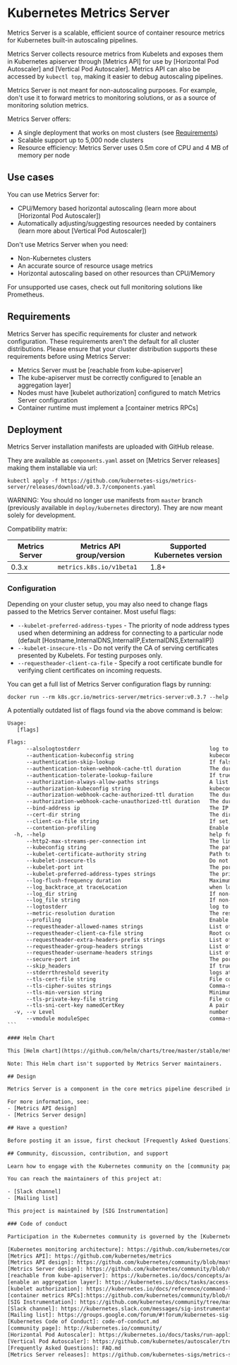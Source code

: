 # Kubernetes Metrics Server

Metrics Server is a scalable, efficient source of container resource metrics for Kubernetes
built-in autoscaling pipelines.

Metrics Server collects resource metrics from Kubelets and exposes them in Kubernetes apiserver through [Metrics API] 
for use by [Horizontal Pod Autoscaler] and [Vertical Pod Autoscaler]. Metrics API can also be accessed by `kubectl top`,
making it easier to debug autoscaling pipelines.

Metrics Server is not meant for non-autoscaling purposes. For example, don't use it to forward metrics to monitoring solutions, or as a source of monitoring solution metrics.

Metrics Server offers:
- A single deployment that works on most clusters (see [Requirements](#requirements))
- Scalable support up to 5,000 node clusters
- Resource efficiency: Metrics Server uses 0.5m core of CPU and 4 MB of memory per node

## Use cases

You can use Metrics Server for:
- CPU/Memory based horizontal autoscaling (learn more about [Horizontal Pod Autoscaler])
- Automatically adjusting/suggesting resources needed by containers (learn more about [Vertical Pod Autoscaler])

Don't use Metrics Server when you need:
- Non-Kubernetes clusters
- An accurate source of resource usage metrics
- Horizontal autoscaling based on other resources than CPU/Memory

For unsupported use cases, check out full monitoring solutions like Prometheus.

## Requirements

Metrics Server has specific requirements for cluster and network configuration. These requirements aren't the default for all cluster
distributions. Please ensure that your cluster distribution supports these requirements before using Metrics Server:
- Metrics Server must be [reachable from kube-apiserver]
- The kube-apiserver must be correctly configured to [enable an aggregation layer]
- Nodes must have [kubelet authorization] configured to match Metrics Server configuration
- Container runtime must implement a [container metrics RPCs]

## Deployment

Metrics Server installation manifests are uploaded with GitHub release.

They are available as `components.yaml` asset on [Metrics Server releases] making them installable via url:

```shell
kubectl apply -f https://github.com/kubernetes-sigs/metrics-server/releases/download/v0.3.7/components.yaml
```

WARNING: You should no longer use manifests from `master` branch (previously available in `deploy/kubernetes` directory).
They are now meant solely for development.

Compatibility matrix:

Metrics Server | Metrics API group/version | Supported Kubernetes version
---------------|---------------------------|-----------------------------
0.3.x          | `metrics.k8s.io/v1beta1`  | 1.8+

### Configuration 

Depending on your cluster setup, you may also need to change flags passed to the Metrics Server container.
Most useful flags:
- `--kubelet-preferred-address-types` - The priority of node address types used when determining an address for connecting to a particular node (default [Hostname,InternalDNS,InternalIP,ExternalDNS,ExternalIP])
- `--kubelet-insecure-tls` - Do not verify the CA of serving certificates presented by Kubelets. For testing purposes only.
- `--requestheader-client-ca-file` - Specify a root certificate bundle for verifying client certificates on incoming requests.

You can get a full list of Metrics Server configuration flags by running:

```shell
docker run --rm k8s.gcr.io/metrics-server/metrics-server:v0.3.7 --help
```

A potentially outdated list of flags found via the above command is below:

````txt
Usage:
   [flags]

Flags:
      --alsologtostderr                                         log to standard error as well as files
      --authentication-kubeconfig string                        kubeconfig file pointing at the 'core' kubernetes server with enough rights to create tokenaccessreviews.authentication.k8s.io.
      --authentication-skip-lookup                              If false, the authentication-kubeconfig will be used to lookup missing authentication configuration from the cluster.
      --authentication-token-webhook-cache-ttl duration         The duration to cache responses from the webhook token authenticator. (default 10s)
      --authentication-tolerate-lookup-failure                  If true, failures to look up missing authentication configuration from the cluster are not considered fatal. Note that this can result in authentication that treats all requests as anonymous.
      --authorization-always-allow-paths strings                A list of HTTP paths to skip during authorization, i.e. these are authorized without contacting the 'core' kubernetes server.
      --authorization-kubeconfig string                         kubeconfig file pointing at the 'core' kubernetes server with enough rights to create subjectaccessreviews.authorization.k8s.io.
      --authorization-webhook-cache-authorized-ttl duration     The duration to cache 'authorized' responses from the webhook authorizer. (default 10s)
      --authorization-webhook-cache-unauthorized-ttl duration   The duration to cache 'unauthorized' responses from the webhook authorizer. (default 10s)
      --bind-address ip                                         The IP address on which to listen for the --secure-port port. The associated interface(s) must be reachable by the rest of the cluster, and by CLI/web clients. If blank, all interfaces will be used (0.0.0.0 for all IPv4 interfaces and :: for all IPv6 interfaces). (default 0.0.0.0)
      --cert-dir string                                         The directory where the TLS certs are located. If --tls-cert-file and --tls-private-key-file are provided, this flag will be ignored. (default "apiserver.local.config/certificates")
      --client-ca-file string                                   If set, any request presenting a client certificate signed by one of the authorities in the client-ca-file is authenticated with an identity corresponding to the CommonName of the client certificate.
      --contention-profiling                                    Enable lock contention profiling, if profiling is enabled
  -h, --help                                                    help for this command
      --http2-max-streams-per-connection int                    The limit that the server gives to clients for the maximum number of streams in an HTTP/2 connection. Zero means to use golang's default.
      --kubeconfig string                                       The path to the kubeconfig used to connect to the Kubernetes API server and the Kubelets (defaults to in-cluster config)
      --kubelet-certificate-authority string                    Path to the CA to use to validate the Kubelet's serving certificates.
      --kubelet-insecure-tls                                    Do not verify CA of serving certificates presented by Kubelets.  For testing purposes only.
      --kubelet-port int                                        The port to use to connect to Kubelets. (default 10250)
      --kubelet-preferred-address-types strings                 The priority of node address types to use when determining which address to use to connect to a particular node (default [Hostname,InternalDNS,InternalIP,ExternalDNS,ExternalIP])
      --log-flush-frequency duration                            Maximum number of seconds between log flushes (default 5s)
      --log_backtrace_at traceLocation                          when logging hits line file:N, emit a stack trace (default :0)
      --log_dir string                                          If non-empty, write log files in this directory
      --log_file string                                         If non-empty, use this log file
      --logtostderr                                             log to standard error instead of files (default true)
      --metric-resolution duration                              The resolution at which metrics-server will retain metrics. (default 1m0s)
      --profiling                                               Enable profiling via web interface host:port/debug/pprof/ (default true)
      --requestheader-allowed-names strings                     List of client certificate common names to allow to provide usernames in headers specified by --requestheader-username-headers. If empty, any client certificate validated by the authorities in --requestheader-client-ca-file is allowed.
      --requestheader-client-ca-file string                     Root certificate bundle to use to verify client certificates on incoming requests before trusting usernames in headers specified by --requestheader-username-headers. WARNING: generally do not depend on authorization being already done for incoming requests.
      --requestheader-extra-headers-prefix strings              List of request header prefixes to inspect. X-Remote-Extra- is suggested. (default [x-remote-extra-])
      --requestheader-group-headers strings                     List of request headers to inspect for groups. X-Remote-Group is suggested. (default [x-remote-group])
      --requestheader-username-headers strings                  List of request headers to inspect for usernames. X-Remote-User is common. (default [x-remote-user])
      --secure-port int                                         The port on which to serve HTTPS with authentication and authorization.If 0, don't serve HTTPS at all. (default 443)
      --skip_headers                                            If true, avoid header prefixes in the log messages
      --stderrthreshold severity                                logs at or above this threshold go to stderr
      --tls-cert-file string                                    File containing the default x509 Certificate for HTTPS. (CA cert, if any, concatenated after server cert). If HTTPS serving is enabled, and --tls-cert-file and --tls-private-key-file are not provided, a self-signed certificate and key are generated for the public address and saved to the directory specified by --cert-dir.
      --tls-cipher-suites strings                               Comma-separated list of cipher suites for the server. If omitted, the default Go cipher suites will be use.  Possible values: TLS_ECDHE_ECDSA_WITH_AES_128_CBC_SHA,TLS_ECDHE_ECDSA_WITH_AES_128_CBC_SHA256,TLS_ECDHE_ECDSA_WITH_AES_128_GCM_SHA256,TLS_ECDHE_ECDSA_WITH_AES_256_CBC_SHA,TLS_ECDHE_ECDSA_WITH_AES_256_GCM_SHA384,TLS_ECDHE_ECDSA_WITH_CHACHA20_POLY1305,TLS_ECDHE_ECDSA_WITH_RC4_128_SHA,TLS_ECDHE_RSA_WITH_3DES_EDE_CBC_SHA,TLS_ECDHE_RSA_WITH_AES_128_CBC_SHA,TLS_ECDHE_RSA_WITH_AES_128_CBC_SHA256,TLS_ECDHE_RSA_WITH_AES_128_GCM_SHA256,TLS_ECDHE_RSA_WITH_AES_256_CBC_SHA,TLS_ECDHE_RSA_WITH_AES_256_GCM_SHA384,TLS_ECDHE_RSA_WITH_CHACHA20_POLY1305,TLS_ECDHE_RSA_WITH_RC4_128_SHA,TLS_RSA_WITH_3DES_EDE_CBC_SHA,TLS_RSA_WITH_AES_128_CBC_SHA,TLS_RSA_WITH_AES_128_CBC_SHA256,TLS_RSA_WITH_AES_128_GCM_SHA256,TLS_RSA_WITH_AES_256_CBC_SHA,TLS_RSA_WITH_AES_256_GCM_SHA384,TLS_RSA_WITH_RC4_128_SHA
      --tls-min-version string                                  Minimum TLS version supported. Possible values: VersionTLS10, VersionTLS11, VersionTLS12
      --tls-private-key-file string                             File containing the default x509 private key matching --tls-cert-file.
      --tls-sni-cert-key namedCertKey                           A pair of x509 certificate and private key file paths, optionally suffixed with a list of domain patterns which are fully qualified domain names, possibly with prefixed wildcard segments. If no domain patterns are provided, the names of the certificate are extracted. Non-wildcard matches trump over wildcard matches, explicit domain patterns trump over extracted names. For multiple key/certificate pairs, use the --tls-sni-cert-key multiple times. Examples: "example.crt,example.key" or "foo.crt,foo.key:*.foo.com,foo.com". (default [])
  -v, --v Level                                                 number for the log level verbosity
      --vmodule moduleSpec                                      comma-separated list of pattern=N settings for file-filtered logging
```

#### Helm Chart

This [Helm chart](https://github.com/helm/charts/tree/master/stable/metrics-server) can deploy the metric-server service in your cluster.

Note: This Helm chart isn't supported by Metrics Server maintainers.

## Design

Metrics Server is a component in the core metrics pipeline described in [Kubernetes monitoring architecture].

For more information, see:
- [Metrics API design]
- [Metrics Server design]

## Have a question?

Before posting it an issue, first checkout [Frequently Asked Questions].

## Community, discussion, contribution, and support

Learn how to engage with the Kubernetes community on the [community page].

You can reach the maintainers of this project at:

- [Slack channel]
- [Mailing list]

This project is maintained by [SIG Instrumentation]

### Code of conduct

Participation in the Kubernetes community is governed by the [Kubernetes Code of Conduct].

[Kubernetes monitoring architecture]: https://github.com/kubernetes/community/blob/master/contributors/design-proposals/instrumentation/monitoring_architecture.md
[Metrics API]: https://github.com/kubernetes/metrics
[Metrics API design]: https://github.com/kubernetes/community/blob/master/contributors/design-proposals/instrumentation/resource-metrics-api.md
[Metrics Server design]: https://github.com/kubernetes/community/blob/master/contributors/design-proposals/instrumentation/metrics-server.md
[reachable from kube-apiserver]: https://kubernetes.io/docs/concepts/architecture/master-node-communication/#master-to-cluster
[enable an aggregation layer]: https://kubernetes.io/docs/tasks/access-kubernetes-api/configure-aggregation-layer/
[kubelet authorization]: https://kubernetes.io/docs/reference/command-line-tools-reference/kubelet-authentication-authorization/
[container metrics RPCs]:https://github.com/kubernetes/community/blob/master/contributors/devel/sig-node/cri-container-stats.md
[SIG Instrumentation]: https://github.com/kubernetes/community/tree/master/sig-instrumentation
[Slack channel]: https://kubernetes.slack.com/messages/sig-instrumentation
[Mailing list]: https://groups.google.com/forum/#!forum/kubernetes-sig-instrumentation
[Kubernetes Code of Conduct]: code-of-conduct.md
[community page]: http://kubernetes.io/community/
[Horizontal Pod Autoscaler]: https://kubernetes.io/docs/tasks/run-application/horizontal-pod-autoscale/
[Vertical Pod Autoscaler]: https://github.com/kubernetes/autoscaler/tree/master/vertical-pod-autoscaler
[Frequently Asked Questions]: FAQ.md
[Metrics Server releases]: https://github.com/kubernetes-sigs/metrics-server/releases
